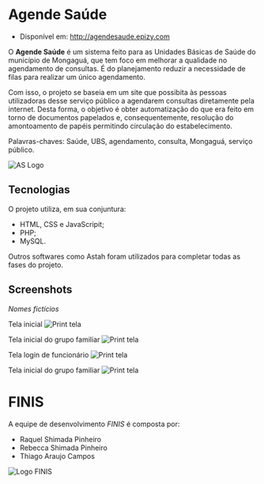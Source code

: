 # Agende Saúde

  * Disponível em: http://agendesaude.epizy.com

  O **Agende Saúde** é um sistema feito para as Unidades Básicas de Saúde do município de Mongaguá, que tem foco em melhorar a qualidade no agendamento de consultas. É do planejamento reduzir a necessidade de filas para realizar um único agendamento.
  
  Com isso, o projeto se baseia em um site que possibita às pessoas utilizadoras desse serviço público a agendarem consultas diretamente pela internet. Desta forma, o objetivo é obter automatização do que era feito em torno de documentos papelados e, consequentemente, resolução do amontoamento de papéis permitindo circulação do estabelecimento.
  
Palavras-chaves: Saúde, UBS, agendamento, consulta, Mongaguá, serviço público.

![AS Logo](Agende%20Saúde/IMG/ASLogo.png)

## Tecnologias ##

O projeto utiliza, em sua conjuntura:
  * HTML, CSS e JavaScripit;
  * PHP;
  * MySQL.
 
Outros softwares como Astah foram utilizados para completar todas as fases do projeto.

## Screenshots ##

_Nomes fictícios_

Tela inicial
![Print tela](https://i.imgur.com/OGLWvSt.png)

Tela inicial do grupo familiar
![Print tela](https://i.imgur.com/2adaegM.png)

Tela login de funcionário
![Print tela](https://i.imgur.com/8U9a9Yp.png)

Tela inicial do grupo familiar
![Print tela](https://i.imgur.com/QJvvtyO.png)

# FINIS #

A equipe de desenvolvimento *FINIS* é composta por:
  * Raquel Shimada Pinheiro
  * Rebecca Shimada Pinheiro
  * Thiago Araujo Campos

![Logo FINIS](Agende%20Saúde/IMG/finis.png)

